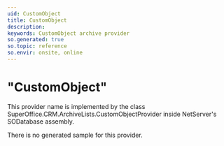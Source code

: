 ```yaml
---
uid: CustomObject
title: CustomObject
description: 
keywords: CustomObject archive provider
so.generated: true
so.topic: reference
so.envir: onsite, online
---
```


# "CustomObject"

This provider name is implemented by the class <see cref="T:SuperOffice.CRM.ArchiveLists.CustomObjectProvider">SuperOffice.CRM.ArchiveLists.CustomObjectProvider</see> inside NetServer's SODatabase assembly.

There is no generated sample for this provider.
